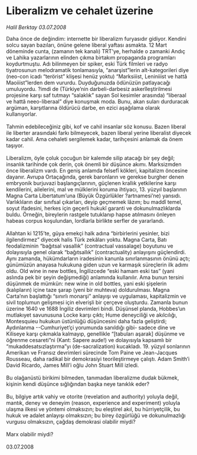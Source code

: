 # Liberalizm ve cehalet üzerine

*Halil Berktay 03.07.2008*

<div class="taraf_structure_2col_1zq">
<div class="margen_n">



 <p>Daha önce de değindim: internette bir liberalizm furyasıdır gidiyor. Kendini solcu sayan bazıları, önüne gelene liberal yaftası asmakta. 12 Mart döneminde cunta, (zamanın tek kanalı) TRT’ye, herhalde o zamanki Andıç ve Lahika yazarlarının elinden çıkma birtakım propaganda programları koydurtmuştu. Adı bilinmeyen bir spiker, eski Türk filmleri ve radyo tiyatrosunun melodramatik tonlamasıyla, “anarşist”lerin alt-kategorileri diye (neo-con icadı “terörist” klişesi henüz yoktu) “Marksiiist, Leniniiist ve hattâ Maoiiist”lerden dem vururdu. Duyduğunuzda ödünüzün patlayacağı umuluyordu. ?imdi de (Türkiye’nin darbeli-darbesiz askerîleştirilmesi projesine karşı saf tutmayı “salaklık” sayan Sol kesimler arasında) “liberaal ve hattâ neeo-liberaal” diye konuşmak moda. Bunu, akan suları durduracak argüman, karşıtlarına öldürücü darbe, en ezici aşağılama olarak kullanıyorlar.<br/>
<br/>
Tahmin edebileceğiniz gibi, kof ve cahil insanlar söz konusu. Bazen liberal ile liberter arasındaki farkı bilmeyecek, bazen liberal yerine liberalist diyecek kadar cahil. Ama cehaleti sergilemek kadar, tarihçesini anlamak da önem taşıyor.<br/>
<br/>
Liberalizm, öyle çoluk çocuğun bir kalemde silip atacağı bir şey değil; insanlık tarihinde çok derin, çok önemli bir düşünce akımı. Marksizmden önce liberalizm vardı. En geniş anlamda felsefî kökleri, kapitalizm öncesine dayanır. Avrupa Ortaçağında, gerek baronların ve gerekse burgher denen embryonik burjuvazi başlangıçlarının, güçlenen krallık yetkilerine karşı kendilerini, ailelerini, mal ve mülklerini koruma ihtiyacı, 13. yüzyıl başlarının Magna Carta Libertatum’una (Büyük Özgürlükler ?artnamesi’ne) yansıdı. Varlıklıların dar sınıfsal çıkarları, deyip geçmemek lâzım; bu maddî temel, soyut ifadesini, herkes için geçerli hukukî garanti ve dokunulmazlıklarda buldu. Örneğin, bireylerin rastgele tutuklanıp hapse atılmasını önleyen habeas corpus koşulundan, lordlarla birlikte serfler de yararlandı.<br/>
<br/>
Allahtan ki 1215’te, güya emekçi halk adına “birbirlerini yesinler, bizi ilgilendirmez” diyecek halis Türk zekâları yoktu. Magna Carta, Batı feodalizminin “bağıtsal vasallık” (contractual vassalage) boyutunu ve dolayısıyla genel olarak “bağıtsallık” (contractuality) anlayışını güçlendirdi. Aynı zamanda, hükümdarların iradesinin kanunla sınırlanmasının önünü açtı; günümüzün anayasa hukukuna giden uzun ve karmaşık süreçlerin ilk adımı oldu. Old wine in new bottles, İngilizcede “eski hamam eski tas” (yani aslında pek bir şeyin değişmediği) anlamında kullanılır. Ama bunun tersini düşünmek de mümkün: new wine in old bottles, yani eski şişelerin (kalıpların) içine taze şarap (yeni bir muhteva) doldurulması. Magna Carta’nın başlattığı “sınırlı monarşi” anlayışı ve uygulaması, kapitalizmin ve sivil toplumun gelişmesi için elverişli bir çerçeve oluşturdu. Zamanla bunun üzerine 1640 ve 1688 İngiliz devrimleri bindi. Düşünsel planda, Hobbes’un mutlakıyet savunusuna Locke karşı çıktı; Hume deneyciliği ve akılcılığı, Montesquieu hukukun üstünlüğü düşüncesini daha fazla geliştirdi; Aydınlanma --Cumhuriyet’çi yorumunda sanıldığı gibi- sadece dine ve Kiliseye karşı çıkmakla kalmayıp, genellikle “[tabuları aşarak] düşünme ve öğrenme cesareti”ni (Kant: Sapere aude!) ve dolayısıyla kapsamlı bir “mukaddesatsızlaştırma”yı (de-sacralization) kucakladı. 19. yüzyıl sonlarının Amerikan ve Fransız devrimleri sürecinde Tom Paine ve Jean-Jacques Rousseau, daha radikal bir demokrasiyi teorileştirmeye çalıştı. Adam Smith’i David Ricardo, James Mill’i oğlu John Stuart Mill izledi.<br/>
<br/>
Bu olağanüstü birikimi bilmeden, tanımadan liberalizme dudak bükmek, kişinin kendi düşünce sığlığından başka neye tanıklık eder?<br/>
<br/>
Bu, bilgiye artık vahiy ve otorite (revelation and authority) yoluyla değil, mantık, deney ve deneyim (reason, experience and experiment) yoluyla ulaşma ilkesi ve yöntemi olmaksızın; bu eleştirel akıl, bu hürriyetçilik, bu hukuk ve adalet anlayışı olmaksızın; bu birey özgürlüğü ve dokunulmazlığı vurgusu olmaksızın, çağdaş demokrasi olabilir miydi?<br/>
<br/>
Marx olabilir miydi? <br/>
<br/>
03.07.2008</p>
<br/>
<br/>
<br/>



<br/>


<div id="taraf_not">
</div>

</div>


</div>
